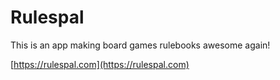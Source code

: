 # Rulespal

This is an app making board games rulebooks awesome again!

[https://rulespal.com](https://rulespal.com)
